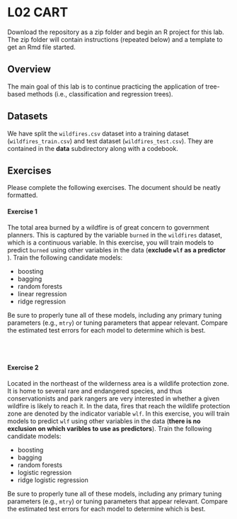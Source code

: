 # L02 CART

Download the repository as a zip folder and begin an R project for this lab. The zip folder will contain instructions (repeated below) and a template to get an Rmd file started.

## Overview

The main goal of this lab is to continue practicing the application of tree-based methods (i.e., classification and regression trees).

## Datasets

We have split the `wildfires.csv` dataset into a training dataset (`wildfires_train.csv`) and test dataset (`wildfires_test.csv`). They are contained in the **data** subdirectory along with a codebook.  

## Exercises

Please complete the following exercises. The document should be neatly formatted. 

#### Exercise 1 
The total area burned by a wildfire is of great concern to government planners. This is captured by the variable `burned` in the `wildfires` dataset, which is a continuous variable. In this exercise, you will train models to predict `burned` using other variables in the data (**exclude `wlf` as a predictor** ). Train the following candidate models:

* boosting
* bagging
* random forests 
* linear regression
* ridge regression 

Be sure to properly tune all of these models, including any primary tuning parameters (e.g., `mtry`) or tuning parameters that appear relevant. 
Compare the estimated test errors for each model to determine which is best. 

<br><br>

#### Exercise 2
Located in the northeast of the wilderness area is a wildlife protection zone. It is home to several rare and endangered species, and thus conservationists and park rangers are very interested in whether a given wildfire is likely to reach it. In the data, fires that reach the wildlife protection zone are denoted by the indicator variable `wlf`. 
In this exercise, you will train models to predict `wlf` using other variables in the data (**there is no exclusion on which varibles to use as predictors**). Train the following candidate models:

* boosting
* bagging 
* random forests
* logistic regression
* ridge logistic regression
     
Be sure to properly tune all of these models, including any primary tuning parameters (e.g., `mtry`) or tuning parameters that appear relevant. 
Compare the estimated test errors for each model to determine which is best. 
